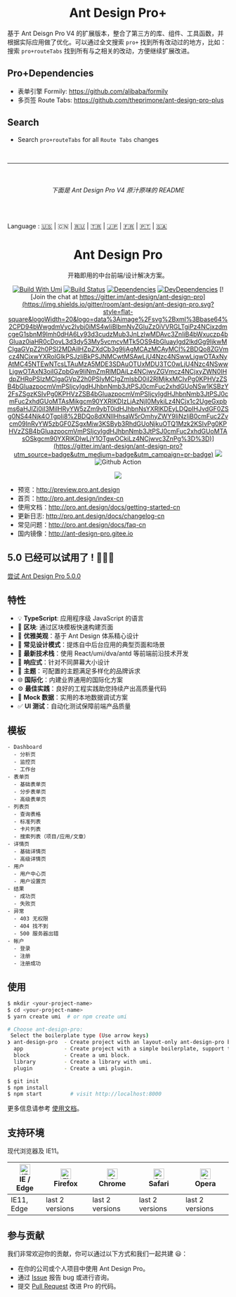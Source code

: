 <h1 align="center">Ant Design Pro+</h1>

基于 Ant Deisgn Pro V4 的扩展版本，整合了第三方的库、组件、工具函数，并根据实际应用做了优化。可以通过全文搜索 `pro+` 找到所有改动过的地方，比如：搜索 `pro+routeTabs` 找到所有与之相关的改动，方便继续扩展改进。

## Pro+Dependencies

- 表单引擎 Formily: https://github.com/alibaba/formily
- 多页签 Route Tabs: https://github.com/theprimone/ant-design-pro-plus

## Search

- Search `pro+routeTabs` for all `Route Tabs` changes

<br />

---

<br />

<h6 align="center">下面是 Ant Design Pro V4 原汁原味的 README</h6>
<br />

Language : [🇺🇸](./README.md) | 🇨🇳 | [🇷🇺](./README.ru-RU.md) | [🇹🇷](./README.tr-TR.md) | [🇯🇵](./README.ja-JP.md) | [🇫🇷](./README.fr-FR.md) | [🇵🇹](./README.pt-BR.md) | [🇸🇦](./README.ar-DZ.md)

<h1 align="center">Ant Design Pro</h1>

<div align="center">

开箱即用的中台前端/设计解决方案。

[![Build With Umi](https://img.shields.io/badge/build%20with-umi-028fe4.svg?style=flat-square)](http://umijs.org/) [![Build Status](https://dev.azure.com/ant-design/ant-design-pro/_apis/build/status/ant-design.ant-design-pro?branchName=master)](https://dev.azure.com/ant-design/ant-design-pro/_build/latest?definitionId=1?branchName=master) [![Dependencies](https://img.shields.io/david/ant-design/ant-design-pro.svg)](https://david-dm.org/ant-design/ant-design-pro) [![DevDependencies](https://img.shields.io/david/dev/ant-design/ant-design-pro.svg)](https://david-dm.org/ant-design/ant-design-pro?type=dev) [![Join the chat at https://gitter.im/ant-design/ant-design-pro](https://img.shields.io/gitter/room/ant-design/ant-design-pro.svg?style=flat-square&logoWidth=20&logo=data%3Aimage%2Fsvg%2Bxml%3Bbase64%2CPD94bWwgdmVyc2lvbj0iMS4wIiBlbmNvZGluZz0iVVRGLTgiPz4NCjxzdmcgeG1sbnM9Imh0dHA6Ly93d3cudzMub3JnLzIwMDAvc3ZnIiB4bWxuczp4bGluaz0iaHR0cDovL3d3dy53My5vcmcvMTk5OS94bGluayIgd2lkdGg9IjkwMCIgaGVpZ2h0PSI2MDAiIHZpZXdCb3g9IjAgMCAzMCAyMCI%2BDQo8ZGVmcz4NCjxwYXRoIGlkPSJzIiBkPSJNMCwtMSAwLjU4Nzc4NSwwLjgwOTAxNyAtMC45NTEwNTcsLTAuMzA5MDE3SDAuOTUxMDU3TC0wLjU4Nzc4NSwwLjgwOTAxN3oiIGZpbGw9IiNmZmRlMDAiLz4NCjwvZGVmcz4NCjxyZWN0IHdpZHRoPSIzMCIgaGVpZ2h0PSIyMCIgZmlsbD0iI2RlMjkxMCIvPg0KPHVzZSB4bGluazpocmVmPSIjcyIgdHJhbnNmb3JtPSJ0cmFuc2xhdGUoNSw1KSBzY2FsZSgzKSIvPg0KPHVzZSB4bGluazpocmVmPSIjcyIgdHJhbnNmb3JtPSJ0cmFuc2xhdGUoMTAsMikgcm90YXRlKDIzLjAzNjI0MykiLz4NCjx1c2UgeGxpbms6aHJlZj0iI3MiIHRyYW5zZm9ybT0idHJhbnNsYXRlKDEyLDQpIHJvdGF0ZSg0NS44Njk4OTgpIi8%2BDQo8dXNlIHhsaW5rOmhyZWY9IiNzIiB0cmFuc2Zvcm09InRyYW5zbGF0ZSgxMiw3KSByb3RhdGUoNjkuOTQ1Mzk2KSIvPg0KPHVzZSB4bGluazpocmVmPSIjcyIgdHJhbnNmb3JtPSJ0cmFuc2xhdGUoMTAsOSkgcm90YXRlKDIwLjY1OTgwOCkiLz4NCjwvc3ZnPg%3D%3D)](https://gitter.im/ant-design/ant-design-pro?utm_source=badge&utm_medium=badge&utm_campaign=pr-badge) ![](https://badgen.net/badge/icon/Ant%20Design?icon=https://gw.alipayobjects.com/zos/antfincdn/Pp4WPgVDB3/KDpgvguMpGfqaHPjicRK.svg&label) ![Github Action](https://github.com/ant-design/ant-design-pro/workflows/Node%20CI/badge.svg)

![](https://user-images.githubusercontent.com/8186664/44953195-581e3d80-aec4-11e8-8dcb-54b9db38ec11.png)

</div>

- 预览：http://preview.pro.ant.design
- 首页：http://pro.ant.design/index-cn
- 使用文档：http://pro.ant.design/docs/getting-started-cn
- 更新日志: http://pro.ant.design/docs/changelog-cn
- 常见问题：http://pro.ant.design/docs/faq-cn
- 国内镜像：http://ant-design-pro.gitee.io

## 5.0 已经可以试用了 ! 🎉🎉🎉

[尝试 Ant Design Pro 5.0.0](https://beta-pro.ant.design/docs/upgrade-v5-cn)

## 特性

- :bulb: **TypeScript**: 应用程序级 JavaScript 的语言
- :scroll: **区块**: 通过区块模板快速构建页面
- :gem: **优雅美观**：基于 Ant Design 体系精心设计
- :triangular_ruler: **常见设计模式**：提炼自中后台应用的典型页面和场景
- :rocket: **最新技术栈**：使用 React/umi/dva/antd 等前端前沿技术开发
- :iphone: **响应式**：针对不同屏幕大小设计
- :art: **主题**：可配置的主题满足多样化的品牌诉求
- :globe_with_meridians: **国际化**：内建业界通用的国际化方案
- :gear: **最佳实践**：良好的工程实践助您持续产出高质量代码
- :1234: **Mock 数据**：实用的本地数据调试方案
- :white_check_mark: **UI 测试**：自动化测试保障前端产品质量

## 模板

```
- Dashboard
  - 分析页
  - 监控页
  - 工作台
- 表单页
  - 基础表单页
  - 分步表单页
  - 高级表单页
- 列表页
  - 查询表格
  - 标准列表
  - 卡片列表
  - 搜索列表（项目/应用/文章）
- 详情页
  - 基础详情页
  - 高级详情页
- 用户
  - 用户中心页
  - 用户设置页
- 结果
  - 成功页
  - 失败页
- 异常
  - 403 无权限
  - 404 找不到
  - 500 服务器出错
- 帐户
  - 登录
  - 注册
  - 注册成功
```

## 使用

```bash
$ mkdir <your-project-name>
$ cd <your-project-name>
$ yarn create umi  # or npm create umi

# Choose ant-design-pro:
 Select the boilerplate type (Use arrow keys)
❯ ant-design-pro  - Create project with an layout-only ant-design-pro boilerplate, use together with umi block.
  app             - Create project with a simple boilerplate, support typescript.
  block           - Create a umi block.
  library         - Create a library with umi.
  plugin          - Create a umi plugin.

$ git init
$ npm install
$ npm start         # visit http://localhost:8000
```

更多信息请参考 [使用文档](http://pro.ant.design/docs/getting-started)。

## 支持环境

现代浏览器及 IE11。

| [<img src="https://raw.githubusercontent.com/alrra/browser-logos/master/src/edge/edge_48x48.png" alt="IE / Edge" width="24px" height="24px" />](http://godban.github.io/browsers-support-badges/)</br>IE / Edge | [<img src="https://raw.githubusercontent.com/alrra/browser-logos/master/src/firefox/firefox_48x48.png" alt="Firefox" width="24px" height="24px" />](http://godban.github.io/browsers-support-badges/)</br>Firefox | [<img src="https://raw.githubusercontent.com/alrra/browser-logos/master/src/chrome/chrome_48x48.png" alt="Chrome" width="24px" height="24px" />](http://godban.github.io/browsers-support-badges/)</br>Chrome | [<img src="https://raw.githubusercontent.com/alrra/browser-logos/master/src/safari/safari_48x48.png" alt="Safari" width="24px" height="24px" />](http://godban.github.io/browsers-support-badges/)</br>Safari | [<img src="https://raw.githubusercontent.com/alrra/browser-logos/master/src/opera/opera_48x48.png" alt="Opera" width="24px" height="24px" />](http://godban.github.io/browsers-support-badges/)</br>Opera |
| --- | --- | --- | --- | --- |
| IE11, Edge | last 2 versions | last 2 versions | last 2 versions | last 2 versions |

## 参与贡献

我们非常欢迎你的贡献，你可以通过以下方式和我们一起共建 :smiley:：

- 在你的公司或个人项目中使用 Ant Design Pro。
- 通过 [Issue](http://github.com/ant-design/ant-design-pro/issues) 报告 bug 或进行咨询。
- 提交 [Pull Request](http://github.com/ant-design/ant-design-pro/pulls) 改进 Pro 的代码。
